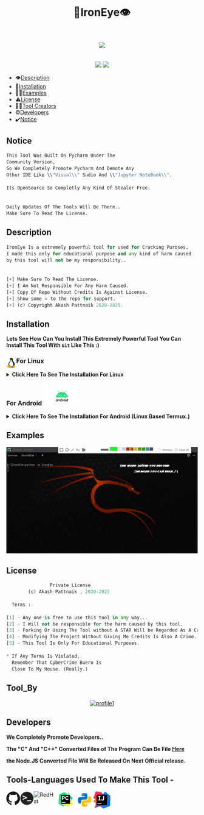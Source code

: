 # <h1 align="center">:bat:IronEye:eye:</h1>
# <p align="center"><a href="https://github.com/BLUE-DEVIL1134/IronEye"><img src="https://github-readme-stats.vercel.app/api/pin?username=BLUE-DEVIL1134&show_icons=true&theme=dracula&hide_border=true&repo=IronEye"></a></p>
<p align="center">
<a href="https://github.com/BLUE-DEVIL1134/IronEye"><img src="https://hits.seeyoufarm.com/api/count/incr/badge.svg?url=https%3A%2F%2Fgithub.com%2FBLUE-DEVIL1134%2FIronEye%2F&count_bg=%232100FF&title_bg=%2300BBFF&icon=github.svg&icon_color=%23000000&title=Views&edge_flat=false" /></a>
<img src="https://img.shields.io/badge/Version-2.7-blueviolet?&logo=github&style=flat" />
</p>

* :eye:[Description](#Description)
* :mechanical_arm:[Installation](#Installation)
* :supervillain_woman:[Examples](#Examples)
* :warning:[License](#License)
* :woman_technologist:[Tool Creators](#Tool_By)
* :copyright:[Developers](#Developers)
* :heavy_check_mark:[Notice](#Notice)

## Notice
```python
This Tool Was Built On Pycharm Under The 
Community Version,
So We Completely Promote Pycharm And Demote Any
Other IDE Like \\"Visual\\" Sudio And \\"Jupyter NoteBook\\".

Its OpenSource So Completly Any Kind Of Stealer Free.


Daily Updates Of The Tools Will Be There..
Make Sure To Read The License.
```

## Description
```python
IronEye Is a extremely powerful tool for used for Cracking Puroses.
I made this only for educational purpose and any kind of harm caused 
by this tool will not be my responsibility..


[+] Make Sure To Read The License.
[+] I Am Not Responsible For Any Harm Caused.
[+] Copy Of Repo Without Credits Is Against License.
[+] Show some ⭐ to the repo for support.
[+] (c) Copyright Akash Pattnaik 2020-2025.
```

## Installation
**Lets See How Can You Install This Extremely Powerful Tool**
**You Can Install This Tool With `Git` Like This :)**

### For Linux [<img alt="Linux" width="26px" align="left" src="https://raw.githubusercontent.com/BLUE-DEVIL1134/BLUE-DEVIL1134/main/img/linux.jpg" />](https://www.linux.org/)
<details>
    <summary>
        <b>Click Here To See The Installation For Linux</b>
    </summary>
    <h4>Open Your Terminal (Linux Based) And Copy-Paste These >></h4>
    
    apt update && apt upgrade -y
    apt install git -y
    apt install python -y

    git clone https://github.com/BLUE-DEVIL1134/IronEye.git
    cd IronEye
    chmod +x *
    pip install -r requirements.txt
    python -m IronEye

</details>

### For Android [<img alt="Android" width="100px" src="https://raw.githubusercontent.com/BLUE-DEVIL1134/BLUE-DEVIL1134/main/img/android.png" />](https://www.android.com/)
<details>
    <summary>
        <b>Click Here To See The Installation For Android (Linux Based Termux.)</b>
    </summary>
    
   For Complete Tutorial - [Click Here](https://t.me/IndianBots/106)
    
   <h4>Open Your Termux And Copy-Paste These >></h4>
    
    pkg update && pkg upgrade -y
    pkg install git -y
    apt install python -y

    git clone https://github.com/BLUE-DEVIL1134/IronEye.git
    cd IronEye
    chmod +x *
    pip install -r requirements.txt
    python -m IronEye

</details>

## Examples
<img src="https://raw.githubusercontent.com/BLUE-DEVIL1134/BLUE-DEVIL1134/main/img/ezgif.com-gif-maker.gif" alt="example" width="850px" />

## License
```python
                Private License
        (c) Akash Pattnaik , 2020-2025

  Terms :-

[1] - Any one is free to use this tool in any way...
[2] - I Will not be responsible for the harm caused by this tool.
[3] - Forking Or Using The Tool without A STAR Will be Regarded As A Crime..
[4] - Modifying The Project Without Giving Me Credits Is Also A Crime..
[5] - This Tool Is Only For Educational Purposes.

* If Any Terms Is Violated,
  Remember That CyberCrime Buero Is 
  Close To My House. (Really.)
```

## Tool_By
<p align="center">
<a href="https://telegram.me/AKASH_AM1">
    <img src="https://avatars1.githubusercontent.com/u/55914808?s=460&v=4" alt="profile1" height="200" align="center"/>
</a>
</p>

## Developers
**We Completely Promote Developers..**

**The "C" And "C++" Converted Files of The Program Can Be File [Here](C-Build/)**

**the Node.JS Converted File Will Be Released On Next Official release.**

## Tools-Languages Used To Make This Tool -
[<img align="left" alt="GitHub" width="36px" src="https://raw.githubusercontent.com/github/explore/78df643247d429f6cc873026c0622819ad797942/topics/github/github.png" />](https://github.com/)
[<img align="left" alt="Terminal" width="36px" src="https://raw.githubusercontent.com/github/explore/80688e429a7d4ef2fca1e82350fe8e3517d3494d/topics/terminal/terminal.png" />](https://play.google.com/store/apps/details?id=com.termux)
[<img align="left" alt="RedHat" width="56px" src="https://www.muycomputerpro.com/wp-content/uploads/2019/05/RedHat_logo.jpg" />](https://www.redhat.com/)
[<img align="left" alt="PyCharm" width="56px" src="https://raw.githubusercontent.com/BLUE-DEVIL1134/BLUE-DEVIL1134/main/img/download.jpg" />](https://www.jetbrains.com/pycharm/)
[<img align="left" alt="Python" width="45px" src="https://raw.githubusercontent.com/BLUE-DEVIL1134/BLUE-DEVIL1134/main/img/download.png" />](https://www.python.org/)
[<img align="left" alt="ItnelliJ-Idea" width="45px" src="https://raw.githubusercontent.com/BLUE-DEVIL1134/BLUE-DEVIL1134/main/img/intellij_idea.jpg" />](https://www.jetbrains.com/idea/)
